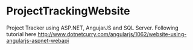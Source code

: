 # ProjectTrackingWebsite
Project Tracker using ASP.NET, AngujarJS and SQL Server.
Following tutorial here <http://www.dotnetcurry.com/angularjs/1062/website-using-angularjs-aspnet-webapi>
